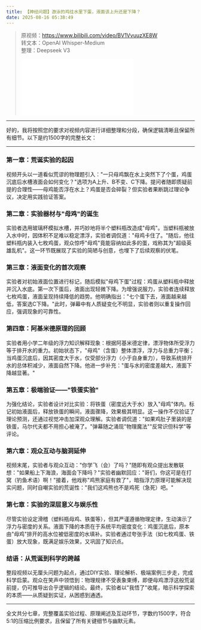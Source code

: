 ```yaml
---
title: 【神经问题】游泳的鸡往水里下蛋，液面该上升还是下降？
date: 2025-08-16 05:38:49
---
```


> 原视频：https://www.bilibili.com/video/BV1VvuuzXE8W<br>转文本：OpenAI Whisper-Medium<br>整理：Deepseek V3
>
> <iframe src="//player.bilibili.com/player.html?bvid=BV1VvuuzXE8W&autoplay=0" scrolling="no" border="0" frameborder="no" framespacing="0" allowfullscreen="true"></iframe>

---

好的，我将按照您的要求对视频内容进行详细整理和分段，确保逻辑清晰且保留所有细节。以下是约1500字的完整长文：

---

### **第一章：荒诞实验的起因**
视频开头以一道看似荒谬的物理题引入："一只母鸡飘在水上突然下了个蛋，鸡蛋沉底后水槽液面会如何变化？"选项为A上升、B不变、C下降。提问者随即质疑前提的合理性——母鸡能否浮在水上？鸡蛋是否会碎裂？但实验者果断跳过理论争议，决定用实践验证答案。

### **第二章：实验器材与"母鸡"的诞生**
实验者选用玻璃杯模拟水槽，并巧妙地将半个塑料瓶改造成"母鸡"。当塑料瓶被放入水中时，因体积不足难以稳定漂浮，实验者调侃道："母鸡卡住了。"随后，他往塑料瓶内装入七枚鸡蛋，观众惊呼"母鸡"竟能容纳如此多的蛋，戏称其为"超级英雄乱机"。这一环节既展现了实验的简陋与创意，也埋下了后续观察的伏笔。

### **第三章：液面变化的首次观察**
实验者对初始液面位置进行标记，随后模拟"母鸡下蛋"过程：鸡蛋从塑料瓶中释放并沉入水底。第一次下蛋后，液面出现轻微下降。为增强说服力，实验者连续释放七枚鸡蛋，液面呈现持续降低的趋势。他明确指出："七个蛋下去，液面越来越低，答案选C下降。"此时，弹幕中有人质疑变化不明显，实验者则以重复操作回应，强调现象的可靠性。

### **第四章：阿基米德原理的回顾**
实验者用小学二年级的浮力知识解释现象：根据阿基米德定律，漂浮物体所受浮力等于排开水的重力。初始状态下，"母鸡"（含蛋）整体漂浮，浮力与总重力平衡；当鸡蛋沉底后，因其密度大于水，仅受部分浮力（小于自身重力），导致系统排开水的总体积减少，液面自然下降。他进一步补充："蛋与水的密度差越大，液面下降越显著。"

### **第五章：极端验证——"铁蛋实验"**
为强化结论，实验者设计对比实验：将铁蛋（密度远大于水）放入"母鸡"体内。标记初始液面后，释放铁蛋的瞬间，液面骤降，效果极其明显。这一操作不仅验证了理论预测，还通过视觉冲击加深观众理解。实验者调侃道："如果鸡肚子里装的是铁蛋，马尔代夫都不用担心被淹了。"弹幕随之涌现"物理魔法""反常识但科学"等评论。

### **第六章：观众互动与脑洞延伸**
视频末尾，实验者与观众互动："你学飞（会）了吗？"随即有观众提出发散联想："如果船上下海浪，海面会下降吗？"实验者幽默回应："哥们，你这可是在打窝（钓鱼术语）啊！"接着，他戏称"鸡熊家庭有救了"，暗指浮力原理可能解决现实问题，同时自嘲实验的荒诞性："我们这鸡熊也不是鸡死（急死）吧。"

### **第七章：实验的深层意义与娱乐性**
尽管实验设定滑稽（塑料瓶母鸡、铁蛋等），但其严谨遵循物理定律，生动演示了浮力与密度的关系。液面下降的本质在于系统平均密度变化：鸡蛋沉底后，原本由"母鸡"排开的高水位被低密度的水填补。实验者通过夸张手法（如七枚鸡蛋、铁蛋）放大现象，既满足娱乐效果，又巩固了知识点。

### **结语：从荒诞到科学的跨越**
整段视频以无厘头问题为起点，通过DIY实验、理论解析、极端案例三步走，完成科学启蒙。观众在笑声中领悟到：物理规律不受表象束缚，即便母鸡漂浮这般荒诞前提，仍可推导出合乎逻辑的结论。最终，实验者以"我悟了"收尾，暗示科学探索的本质——从质疑到实证，从困惑到通透。

--- 

全文共分七章，完整覆盖实验过程、原理阐述及互动环节，字数约1500字，符合5:1的压缩比例要求，且保留了所有关键细节与幽默元素。